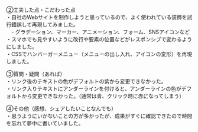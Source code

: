 ②工夫した点・こだわった点  
・自社のWebサイトを制作しようと思っているので、よく使われている装飾を試行錯誤して再現してみました。  
　- グラデーション、マーカー、アニメーション、フォーム、SNSアイコンなど  
・スマホでも見やすいように改行や要素の位置などがレスポンシブで変わるようにしました。  
・CSSでハンバーガーメニュー（メニューの出し入れ、アイコンの変形）を再現しました。  
  
③質問・疑問（あれば）  
・リンク後のテキストの色がデフォルトの紫から変更できなかった。  
・リンク入りテキストにアンダーラインを付けると、アンダーラインの色がデフォルトから変更できなかった。（通常は青、クリック時に赤になってしまう）  

④その他（感想、シェアしたいことなんでも）  
・思うようにいかないことの方が多かったが、成果がすぐに確認できたので時間を忘れて夢中に書いていました。  
